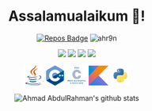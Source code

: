 <h1 align="center"> Assalamualaikum 👋! </h1>

<div align="center">  
   
   [![Repos Badge](https://badges.pufler.dev/repos/AHR9N)](https://github.com/AHR9N?tab=repositories)
   <img src="https://komarev.com/ghpvc/?username=ahr9n&label=Profile%20views&color=0e75b6&style=flat" alt="ahr9n"/>

</div>

   <p align="center">
        <a href="https://twitter.com/AHR9N"><img src="https://img.shields.io/badge/twitter-%231FA1F1?style=flat&logo=twitter&logoColor=white"/></a>
        <a href="https://www.linkedin.com/in/ahmad-abdulrahmaan"><img src="https://img.shields.io/badge/linkedin-%230177B5?style=flat&logo=linkedin&logoColor=white"/></a>
        <a href="https://ask.fm/Ahmed_Alkbnsh"><img src="https://img.shields.io/badge/-Ask.fm-red"/></a>
        <a href="https://codeforces.com/profile/RetiredRadwan"><img src="https://img.shields.io/badge/Codeforces.com-RetiredRadwan-yellow"/></a>
    </p>

<div align="center">

<code><img height="40" src="https://raw.githubusercontent.com/github/explore/80688e429a7d4ef2fca1e82350fe8e3517d3494d/topics/java/java.png"></code>
<code><img height="40" src="https://raw.githubusercontent.com/github/explore/80688e429a7d4ef2fca1e82350fe8e3517d3494d/topics/cpp/cpp.png"></code>
<code><img height="40" src="https://raw.githubusercontent.com/github/explore/80688e429a7d4ef2fca1e82350fe8e3517d3494d/topics/c/c.png"></code>
<code><img height="40" src="https://raw.githubusercontent.com/github/explore/80688e429a7d4ef2fca1e82350fe8e3517d3494d/topics/kotlin/kotlin.png"></code>
<code><img height="40" src="https://raw.githubusercontent.com/github/explore/80688e429a7d4ef2fca1e82350fe8e3517d3494d/topics/python/python.png"></code>

![Ahmad AbdulRahman's github stats](https://github-readme-stats.vercel.app/api?username=ahr9n&hide=issues&show_icons=true)

</div>
